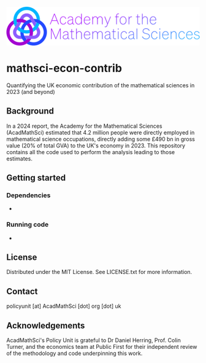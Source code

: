 ![](acadmathsci-logo.png)
# mathsci-econ-contrib
Quantifying the UK economic contribution of the mathematical sciences in 2023 (and beyond)


## Background
In a 2024 report, the Academy for the Mathematical Sciences (AcadMathSci) estimated that 4.2 million people were directly employed in mathematical science occupations, directly adding some £490 bn in gross value (20% of total GVA) to the UK's economy in 2023. This repository contains all the code used to perform the analysis leading to those estimates.

## Getting started

### Dependencies
-
### Running code
-
## License
Distributed under the MIT License. See LICENSE.txt for more information.
## Contact
policyunit [at] AcadMathSci [dot] org [dot] uk
## Acknowledgements
AcadMathSci's Policy Unit is grateful to Dr Daniel Herring, Prof. Colin Turner, and the economics team at Public First for their independent review of the methodology and code underpinning this work. 
